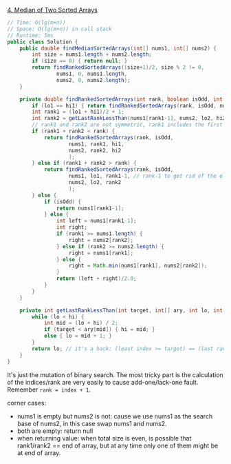 [4. Median of Two Sorted Arrays](https://leetcode.com/problems/median-of-two-sorted-arrays/)

```java
// Time: O(lg(m+n))
// Space: O(lg(m+n)) in call stack
// Runtime: 5ms
public class Solution {
    public double findMedianSortedArrays(int[] nums1, int[] nums2) {
        int size = nums1.length + nums2.length;
        if (size == 0) { return null; }
        return findRankedSortedArrays((size+1)/2, size % 2 != 0,
                nums1, 0, nums1.length,
                nums2, 0, nums2.length);
    }

    private double findRankedSortedArrays(int rank, boolean isOdd, int[] nums1, int lo1, int hi1, int[] nums2, int lo2, int hi2) {
        if (lo1 == hi1) { return findRankedSortedArrays(rank, isOdd, nums2, lo2, hi2, nums1, lo1, hi1); }
        int rank1 = (lo1 + hi1)/2 + 1;
        int rank2 = getLastRankLessThan(nums1[rank1-1], nums2, lo2, hi2);
        // rank1 and rank2 are not symmetric, rank1 includes the first element >= value while rank2 not
        if (rank1 + rank2 < rank) {
            return findRankedSortedArrays(rank, isOdd,
                    nums1, rank1, hi1,
                    nums2, rank2, hi2
                    );
        } else if (rank1 + rank2 > rank) {
            return findRankedSortedArrays(rank, isOdd,
                    nums1, lo1, rank1-1, // rank-1 to get rid of the element which = nums[mid]
                    nums2, lo2, rank2
                    );
        } else {
            if (isOdd) {
                return nums1[rank1-1];
            } else {
                int left = nums1[rank1-1];
                int right;
                if (rank1 >= nums1.length) {
                    right = nums2[rank2];
                } else if (rank2 >= nums2.length) {
                    right = nums1[rank1];
                } else {
                    right = Math.min(nums1[rank1], nums2[rank2]);
                }
                return (left + right)/2.0;
            }
        }
    }

    private int getLastRankLessThan(int target, int[] ary, int lo, int hi) {
        while (lo < hi) {
            int mid = (lo + hi) / 2;
            if (target < ary[mid]) { hi = mid; }
            else { lo = mid + 1; }
        }
        return lo; // it's a hack: (least index >= target) == (last rank < target)
    }
}
```

It's just the mutation of binary search. The most tricky part is the calculation of the indices/rank are very easily to cause add-one/lack-one fault. Remember `rank = index + 1`.

corner cases:
- nums1 is empty but nums2 is not: cause we use nums1 as the search base of nums2, in this case swap nums1 and nums2.
- both are empty: return null
- when returning value: when total size is even, is possible that rank1/rank2 == end of array, but at any time only one of them might be at end of array.
